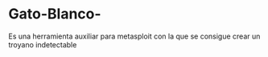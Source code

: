 # Gato-Blanco-
Es una herramienta auxiliar para metasploit con la que se consigue crear un troyano indetectable
